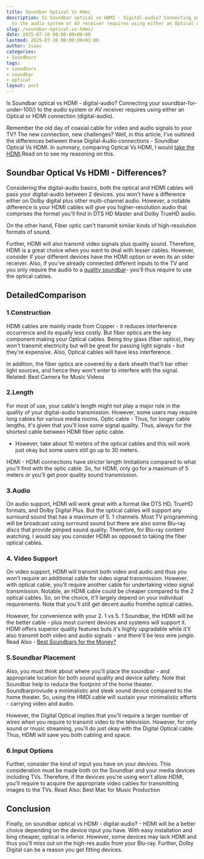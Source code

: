 ```yaml
---
title: Soundbar Optical Vs Hdmi
description: Is Soundbar optical vs HDMI - digital-audio? Connecting your soundbar-for-under-100
  to the audio system or AV receiver requires using either an Optical or...
slug: /soundbar-optical-vs-hdmi/
date: 2025-07-10 00:00:00+00:00
lastmod: 2025-07-10 00:00:00+03:00
author: Isaac
categories:
- Soundbars
tags:
- soundbars
- soundbar
- optical
layout: post
---
```

Is Soundbar optical vs HDMI - digital-audio? Connecting your soundbar-for-under-100/) to the audio system or AV receiver requires using either an Optical or HDMI connection (digital-audio).

Remember the old day of coaxial cable for video and audio signals to your TV? The new connection, new challenges? Well, in this article, I've outlined the differences between these Digital-Audio connections - Soundbar Optical Vs HDMI. In summary, comparing Optical Vs HDMI, I would [take the HDMI](https://www.cnet.com/forums/discussions/why-would-it-matter-that-a-soundbar-doesn-t-have-hdmi-550351/).Read on to see my reasoning on this.

##  Soundbar Optical Vs HDMI - Differences?

Considering the digital-audio basics, both the optical and HDMI cables will pass your digital-audio between 2 devices. you won't have a difference either on Dolby digital plus other multi-channel audio. However, a notable difference is your HDMI cables will give you higher-resolution audio that comprises the format you'll find in DTS HD Master and Dolby TrueHD audio.

On the other hand, Fiber optic can't transmit similar kinds of high-resolution formats of sound.

Further, HDMI will also transmit video signals plus quality sound. Therefore, HDMI is a great choice when you want to deal with lesser cables. However, consider if your different devices have the HDMI option or even its an older receiver. Also, if you've already connected different inputs to the TV and you only require the audio to a [quality soundbar](https://pestpolicy.com/best-soundbars-under-300/)- you'll thus require to use the optical cables.

##  DetailedComparison

###  1.Construction

HDMI cables are mainly made from Copper - it reduces interference occurrence and its equally less costly. But fiber optics are the key component making your Optical cables. Being tiny glass (fiber optics), they won't transmit electricity but will be great for passing light signals - but they're expensive. Also, Optical cables will have less interference.

In addition, the fiber optics are covered by a dark sheath that'll bar other light sources, and hence they won't enter to interfere with the signal. Related: Best Camera for Music Videos

###  2.Length

For most of use, your cable's length might not play a major role in the quality of your digital-audio transmission. However, some users may require long cables for various media rooms. Optic cable - Thus, for longer cable lengths, it's given that you'll lose some signal quality. Thus, always for the shortest cable between HDMI fiber optic cable.

- However, take about 10 meters of the optical cables and this will work just okay but some users still go up to 30 meters.

HDMI - HDMI connections have stricter length limitations compared to what you'll find with the optic cable. So, for HDMI, only go for a maximum of 5 meters or you'll get poor quality sound transmission.

###  3.Audio

On audio support, HDMI will work great with a format like DTS HD, TrueHD formats, and Dolby Digital Plus. But the optical cables will support any surround sound that has a maximum of 5. 1 channels. Most TV programming will be broadcast using surround sound but there are also some Blu-ray discs that provide pimped sound quality. Therefore, for Blu-ray content watching, I would say you consider HDMI as opposed to taking the fiber optical cables.

###  4. Video Support

On video support, HDMI will transmit both video and audio and thus you won't require an additional cable for video signal transmission. However, with optical cable, you'll require another cable for undertaking video signal transmission. Notable, an HDMI cable could be cheaper compared to the 2 optical cables. So, on the choice, it'll largely depend on your individual requirements. Note that you'll still get decent audio fromthe optical cables.

However, for convenience with your 2. 1 vs 5. 1 Soundbar, the HDMI will be the better cable - plus most current devices and systems will support it. HDMI offers superior quality features buts it's highly upgradable while it'll also transmit both video and audio signals - and there'll be less wire jungle. Read Also - [Best Soundbars for the Money? ](https://pestpolicy.com/best-soundbars-for-the-money/)

###  5.Soundbar Placement

Also, you must think about where you'll place the soundbar - and appropriate location for both sound quality and device safety. Note that Soundbar help to reduce the footprint of the home theater. Soundbarproviude a minimalistic and sleek sound device compared to the home theater. So, using the HMDI cable will sustain your minimalistic efforts - carrying video and audio.

However, the Digital Optical implies that you'll require a larger number of wires when you require to transmit video to the television. However, for only sound or music streaming, you'll do just okay with the Digital Optical cable. Thus, HDMI will save you both cabling and space.

###  6.Input Options

Further, consider the kind of input you have on your devices. This consideration must be made both on the Soundbar and your media devices including TVs. Therefore, if the devices you're using won't allow HDMI, you'll require to acquire the appropriate video cables for transmitting images to the TVs. Read Also: Best Mac for Music Production

##  Conclusion

Finally, on soundbar optical vs HDMI - digital-audio? - HDMI will be a better choice depending on the device input you have. With easy installation and bing cheaper, optical is inferior. However, some devices may lack HDMI and thus you'll miss out on the high-res audio from your Blu-ray. Further, Dolby Digital can be a reason you get fitting devices.
